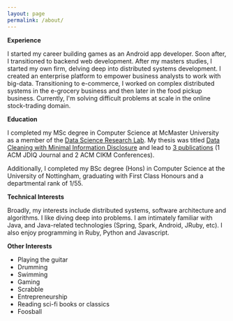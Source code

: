 ```yaml
---
layout: page
permalink: /about/
---
```


**Experience**

I started my career building games as an Android app developer. Soon after, I transitioned to backend web development. After my masters studies, I started my own firm, delving deep into distributed systems development. I created an enterprise platform to empower business analysts to work with big-data. Transitioning to e-commerce, I worked on complex distributed systems in the e-grocery business and then later in the food pickup business. Currently, I'm solving difficult problems at scale in the online stock-trading domain.

**Education**

I completed my MSc degree in Computer Science at McMaster University as a member of the [Data Science Research Lab](http://db.cas.mcmaster.ca). My thesis was titled [Data Cleaning with Minimal Information Disclosure](http://macsphere.mcmaster.ca/bitstream/11375/18075/2/gairola_dhruv_201507_msc_computer_science.pdf) and lead to [3 publications](https://scholar.google.ca/citations?user=VnJw6zIAAAAJ&hl=en) (1 ACM JDIQ Journal and 2 ACM CIKM Conferences). 

Additionally, I completed my BSc degree (Hons) in Computer Science at the University of Nottingham, graduating with First Class Honours and a departmental rank of 1/55.

**Technical Interests**

Broadly, my interests include distributed systems, software architecture and algorithms. I like diving deep into problems. I am intimately familiar with Java, and Java-related technologies (Spring, Spark, Android, JRuby, etc). I also enjoy programming in Ruby, Python and Javascript.

**Other Interests**

* Playing the guitar
* Drumming
* Swimming
* Gaming
* Scrabble
* Entrepreneurship
* Reading sci-fi books or classics
* Foosball

